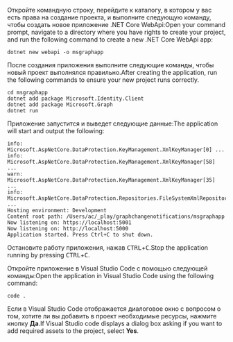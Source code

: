 <!-- markdownlint-disable MD002 MD041 -->

<span data-ttu-id="e9465-101">Откройте командную строку, перейдите к каталогу, в котором у вас есть права на создание проекта, и выполните следующую команду, чтобы создать новое приложение .NET Core WebApi:</span><span class="sxs-lookup"><span data-stu-id="e9465-101">Open your command prompt, navigate to a directory where you have rights to create your project, and run the following command to create a new .NET Core WebApi app:</span></span>

```shell
dotnet new webapi -o msgraphapp
```

<span data-ttu-id="e9465-102">После создания приложения выполните следующие команды, чтобы новый проект выполнялся правильно.</span><span class="sxs-lookup"><span data-stu-id="e9465-102">After creating the application, run the following commands to ensure your new project runs correctly.</span></span>

  ```shell
  cd msgraphapp
  dotnet add package Microsoft.Identity.Client
  dotnet add package Microsoft.Graph
  dotnet run
  ```

  <span data-ttu-id="e9465-103">Приложение запустится и выведет следующие данные:</span><span class="sxs-lookup"><span data-stu-id="e9465-103">The application will start and output the following:</span></span>

  ```shell
  info: Microsoft.AspNetCore.DataProtection.KeyManagement.XmlKeyManager[0] ...
  info: Microsoft.AspNetCore.DataProtection.KeyManagement.XmlKeyManager[58] ...
  warn: Microsoft.AspNetCore.DataProtection.KeyManagement.XmlKeyManager[35] ...
  info: Microsoft.AspNetCore.DataProtection.Repositories.FileSystemXmlRepository[39] ...
  Hosting environment: Development
  Content root path: /Users/ac/_play/graphchangenotifications/msgraphapp
  Now listening on: https://localhost:5001
  Now listening on: http://localhost:5000
  Application started. Press Ctrl+C to shut down.
  ```

<span data-ttu-id="e9465-104">Остановите работу приложения, нажав <kbd>CTRL</kbd>+<kbd>C</kbd>.</span><span class="sxs-lookup"><span data-stu-id="e9465-104">Stop the application running by pressing <kbd>CTRL</kbd>+<kbd>C</kbd>.</span></span>

<span data-ttu-id="e9465-105">Откройте приложение в Visual Studio Code с помощью следующей команды:</span><span class="sxs-lookup"><span data-stu-id="e9465-105">Open the application in Visual Studio Code using the following command:</span></span>

```shell
code .
```

<span data-ttu-id="e9465-106">Если в Visual Studio Code отображается диалоговое окно с вопросом о том, хотите ли вы добавить в проект необходимые ресурсы, нажмите кнопку **Да**.</span><span class="sxs-lookup"><span data-stu-id="e9465-106">If Visual Studio code displays a dialog box asking if you want to add required assets to the project, select **Yes**.</span></span>
